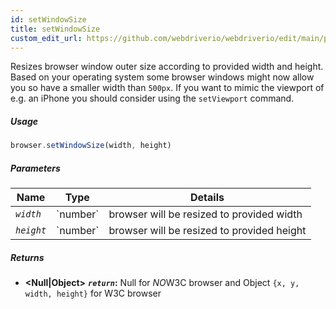 ```yaml
---
id: setWindowSize
title: setWindowSize
custom_edit_url: https://github.com/webdriverio/webdriverio/edit/main/packages/webdriverio/src/commands/browser/setWindowSize.ts
---
```


Resizes browser window outer size according to provided width and height. Based on your operating
system some browser windows might now allow you so have a smaller width than `500px`. If you want
to mimic the viewport of e.g. an iPhone you should consider using the `setViewport` command.

##### Usage

```js
browser.setWindowSize(width, height)
```

##### Parameters

<table>
  <thead>
    <tr>
      <th>Name</th><th>Type</th><th>Details</th>
    </tr>
  </thead>
  <tbody>
    <tr>
      <td><code><var>width</var></code></td>
      <td>`number`</td>
      <td>browser will be resized to provided width</td>
    </tr>
    <tr>
      <td><code><var>height</var></code></td>
      <td>`number`</td>
      <td>browser will be resized to provided height</td>
    </tr>
  </tbody>
</table>

##### Returns

- **&lt;Null|Object&gt;**
            **<code><var>return</var></code>:**  Null for *NO*W3C browser and Object `{x, y, width, height}` for W3C browser    

